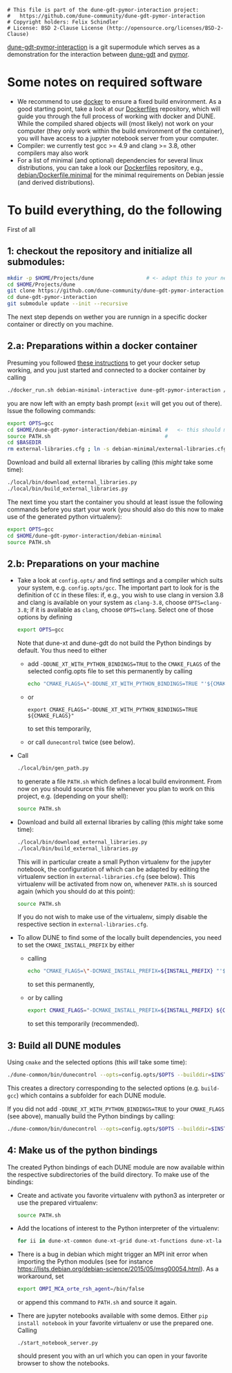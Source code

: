 ```
# This file is part of the dune-gdt-pymor-interaction project:
#   https://github.com/dune-community/dune-gdt-pymor-interaction
# Copyright holders: Felix Schindler
# License: BSD 2-Clause License (http://opensource.org/licenses/BSD-2-Clause)
```

[dune-gdt-pymor-interaction](https://github.com/dune-community/dune-gdt-pymor-interaction)
is a git supermodule which serves as a demonstration for the interaction between
[dune-gdt](https://github.com/dune-community/dune-gdt) and [pymor](http://pymor.org).


# Some notes on required software

* We recommend to use [docker](https://www.docker.com/) to ensure a fixed build environment.
  As a good starting point, take a look at our [Dockerfiles](https://github.com/dune-community/Dockerfiles) repository, which will guide you through the full process of working with docker and DUNE.
  While the compiled shared objects will (most likely) not work on your computer (they only work within the build environment of the container), you will have access to a jupyter notebook server from your computer.
* Compiler: we currently test gcc >= 4.9 and clang >= 3.8, other compilers may also work
* For a list of minimal (and optional) dependencies for several linux distributions, you can take a look our
  [Dockerfiles](https://github.com/dune-community/Dockerfiles) repository, e.g.,
  [debian/Dockerfile.minimal](https://github.com/dune-community/Dockerfiles/blob/master/debian/Dockerfile.minimal)
  for the minimal requirements on Debian jessie (and derived distributions).


# To build everything, do the following

First of all

## 1: checkout the repository and initialize all submodules:

```bash
mkdir -p $HOME/Projects/dune                 # <- adapt this to your needs
cd $HOME/Projects/dune
git clone https://github.com/dune-community/dune-gdt-pymor-interaction.git
cd dune-gdt-pymor-interaction
git submodule update --init --recursive
```

The next step depends on wether you are runnign in a specific docker container or directly on you machine.

## 2.a: Preparations within a docker container

Presuming you followed [these instructions](https://github.com/dune-community/Dockerfiles/blob/master/README.md) to get your docker setup working, and you just started and connected to a docker container by calling

```bash
./docker_run.sh debian-minimal-interactive dune-gdt-pymor-interaction /bin/bash
```

you are now left with an empty bash prompt (`exit` will get you out of there).
Issue the following commands:

```bash
export OPTS=gcc
cd $HOME/dune-gdt-pymor-interaction/debian-minimal #   <- this should match the docker container
source PATH.sh                                     #                             you are running
cd $BASEDIR
rm external-libraries.cfg ; ln -s debian-minimal/external-libraries.cfg . #         <- this also
```

Download and build all external libraries by calling (this _might_ take some time):

```bash
./local/bin/download_external_libraries.py
./local/bin/build_external_libraries.py
```

The next time you start the container you should at least issue the following commands before you start your work (you should also do this now to make use of the generated python virtualenv):

```bash
export OPTS=gcc
cd $HOME/dune-gdt-pymor-interaction/debian-minimal
source PATH.sh
```

## 2.b: Preparations on your machine

* Take a look at `config.opts/` and find settings and a compiler which suits your system, e.g. `config.opts/gcc`.
  The important part to look for is the definition of `CC` in these files: if, e.g., you wish to use clang in version 3.8 and clang is available on your system as `clang-3.8`, choose `OPTS=clang-3.8`; if it is available as `clang`, choose `OPTS=clang`.
  Select one of those options by defining
  
  ```bash
  export OPTS=gcc
  ```

  Note that dune-xt and dune-gdt do not build the Python bindings by default.
  You thus need to either

  - add `-DDUNE_XT_WITH_PYTHON_BINDINGS=TRUE` to the `CMAKE_FLAGS` of the selected config.opts file to set this permanently by calling
    ```bash
    echo "CMAKE_FLAGS=\"-DDUNE_XT_WITH_PYTHON_BINDINGS=TRUE "'${CMAKE_FLAGS}'"\"" >> config.opts/$OPTS
    ```

  - or
    ```
    export CMAKE_FLAGS="-DDUNE_XT_WITH_PYTHON_BINDINGS=TRUE ${CMAKE_FLAGS}"
    ```
    to set this temporarily,
  - or call `dunecontrol` twice (see below).
  
* Call

  ```bash
  ./local/bin/gen_path.py
  ```
  
  to generate a file `PATH.sh` which defines a local build environment. From now on you should source this file
  whenever you plan to work on this project, e.g. (depending on your shell):
  
  ```bash
  source PATH.sh
  ```

* Download and build all external libraries by calling (this _might_ take some time):

  ```bash
  ./local/bin/download_external_libraries.py
  ./local/bin/build_external_libraries.py
  ```

  This will in particular create a small Python virtualenv for the jupyter notebook, the configuration of which can be adapted by editing the virtualenv section in `external-libraries.cfg` (see below).
  This virtualenv will be activated from now on, whenever `PATH.sh` is sourced again (which you should do at this point):

  ```bash
  source PATH.sh
  ```
  If you do not wish to make use of the virtualenv, simply disable the respective section in `external-libraries.cfg`.

* To allow DUNE to find some of the locally built dependencies, you need to set the `CMAKE_INSTALL_PREFIX` by either

  - calling

    ```bash
    echo "CMAKE_FLAGS=\"-DCMAKE_INSTALL_PREFIX=${INSTALL_PREFIX} "'${CMAKE_FLAGS}'"\"" >> config.opts/$OPTS
    ```

    to set this permanently,
  
  - or by calling

    ```bash
    export CMAKE_FLAGS="-DCMAKE_INSTALL_PREFIX=${INSTALL_PREFIX} ${CMAKE_FLAGS}"
    ```
  
    to set this temporarily (recommended).

## 3: Build all DUNE modules

Using `cmake` and the selected options (this _will_ take some time):

```bash
./dune-common/bin/dunecontrol --opts=config.opts/$OPTS --builddir=$INSTALL_PREFIX/../build-$OPTS all
```
  
This creates a directory corresponding to the selected options (e.g. `build-gcc`) which contains a subfolder for each DUNE module.

If you did not add `-DDUNE_XT_WITH_PYTHON_BINDINGS=TRUE` to your `CMAKE_FLAGS` (see above), manually build the Python bindings by calling:

```bash
./dune-common/bin/dunecontrol --opts=config.opts/$OPTS --builddir=$INSTALL_PREFIX/../build-$OPTS bexec "make -j 1 bindings || echo no bindings"
```

## 4: Make us of the python bindings

The created Python bindings of each DUNE module are now available within the respective subdirectories of the build directory.
To make use of the bindings:

* Create and activate you favorite virtualenv with python3 as interpreter or use the prepared virtualenv:

  ```bash
  source PATH.sh
  ```

* Add the locations of interest to the Python interpreter of the virtualenv:

  ```bash
  for ii in dune-xt-common dune-xt-grid dune-xt-functions dune-xt-la dune-gdt; do echo "$INSTALL_PREFIX/../build-$OPTS/$ii" > "$(python -c 'from distutils.sysconfig import get_python_lib; print(get_python_lib())')/$ii.pth"; done
  ```

* There is a bug in debian which might trigger an MPI init error when importing the Python modules (see for instance https://lists.debian.org/debian-science/2015/05/msg00054.html).
  As a workaround, set

  ```bash
  export OMPI_MCA_orte_rsh_agent=/bin/false
  ```

  or append this command to `PATH.sh` and source it again.

* There are jupyter notebooks available with some demos. Either `pip install notebook` in your favorite virtualenv or
  use the prepared one. Calling

  ```
  ./start_notebook_server.py
  ```

  should present you with an url which you can open in your favorite browser to show the notebooks.
